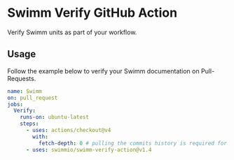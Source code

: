 # Swimm Verify GitHub Action

Verify Swimm units as part of your workflow.

## Usage

Follow the example below to verify your Swimm documentation on Pull-Requests. 
  
```yaml
name: Swimm
on: pull_request
jobs:
  Verify:
    runs-on: ubuntu-latest
    steps:
      - uses: actions/checkout@v4
        with:
          fetch-depth: 0 # pulling the commits history is required for the verification to function properly
      - uses: swimmio/swimm-verify-action@v1.4
```
